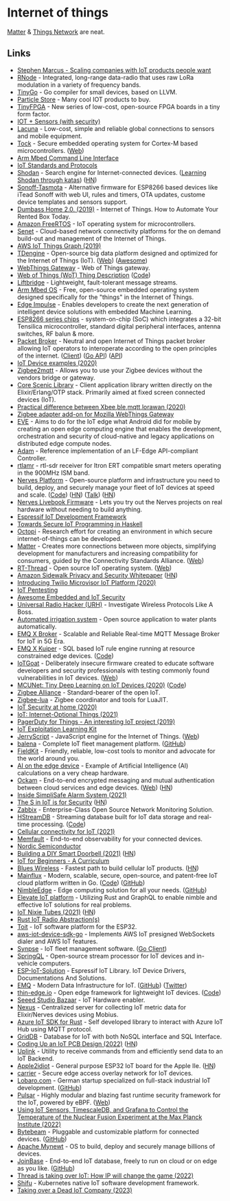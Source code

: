 # Internet of things

[Matter](https://github.com/project-chip/connectedhomeip) & [Things Network](https://www.thethingsnetwork.org/) are neat.

## Links

- [Stephen Marcus - Scaling companies with IoT products people want](https://www.youtube.com/watch?v=QokRyWPxE10&t=5s)
- [RNode](https://unsigned.io/projects/rnode/) - Integrated, long-range data-radio that uses raw LoRa modulation in a variety of frequency bands.
- [TinyGo](https://github.com/aykevl/tinygo) - Go compiler for small devices, based on LLVM.
- [Particle Store](https://store.particle.io/) - Many cool IOT products to buy.
- [TinyFPGA](https://tinyfpga.com/) - New series of low-cost, open-source FPGA boards in a tiny form factor.
- [IOT + Sensors (with security)](https://www.youtube.com/watch?v=MM2AxeACt9Q)
- [Lacuna](http://lacuna.space/) - Low-cost, simple and reliable global connections to sensors and mobile equipment.
- [Tock](https://github.com/tock/tock) - Secure embedded operating system for Cortex-M based microcontrollers. ([Web](https://www.tockos.org/))
- [Arm Mbed Command Line Interface](https://github.com/ARMmbed/mbed-cli)
- [IoT Standards and Protocols](https://www.postscapes.com/internet-of-things-protocols/)
- [Shodan](https://www.shodan.io/) - Search engine for Internet-connected devices. ([Learning Shodan through katas](https://github.com/ninoseki/shodan-dojo)) ([HN](https://news.ycombinator.com/item?id=28665256))
- [Sonoff-Tasmota](https://github.com/arendst/Sonoff-Tasmota) - Alternative firmware for ESP8266 based devices like iTead Sonoff with web UI, rules and timers, OTA updates, custome device templates and sensors support.
- [Dumbass Home 2.0. (2019)](https://vas3k.com/blog/dumbass_home/) - Internet of Things. How to Automate Your Rented Box Today.
- [Amazon FreeRTOS](https://github.com/aws/amazon-freertos) - IoT operating system for microcontrollers.
- [Senet](https://www.senetco.com/) - Cloud-based network connectivity platforms for the on demand build-out and management of the Internet of Things.
- [AWS IoT Things Graph (2019)](https://aws.amazon.com/blogs/aws/now-available-aws-iot-things-graph/)
- [TDengine](https://github.com/taosdata/TDengine) - Open-source big data platform designed and optimized for the Internet of Things (IoT). ([Web](https://tdengine.com/)) ([Awesome](https://github.com/taosdata/awesome-tdengine))
- [WebThings Gateway](https://github.com/mozilla-iot/gateway) - Web of Things gateway.
- [Web of Things (WoT) Thing Description](https://w3c.github.io/wot-thing-description/) ([Code](https://github.com/w3c/wot-thing-description))
- [Liftbridge](https://github.com/liftbridge-io/liftbridge) - Lightweight, fault-tolerant message streams.
- [Arm Mbed OS](https://www.mbed.com/en/platform/mbed-os/) - Free, open-source embedded operating system designed specifically for the "things" in the Internet of Things.
- [Edge Impulse](https://www.edgeimpulse.com/) - Enables developers to create the next generation of intelligent device solutions with embedded Machine Learning.
- [ESP8266 series chips](http://esp8266.net/) - system-on-chip (SoC) which integrates a 32-bit Tensilica microcontroller, standard digital peripheral interfaces, antenna switches, RF balun & more.
- [Packet Broker](https://www.packetbroker.org/) - Neutral and open Internet of Things packet broker allowing IoT operators to interoperate according to the open principles of the internet. ([Client](https://github.com/packetbroker/pb)) ([Go API](https://github.com/packetbroker/go-api)) ([API](https://github.com/packetbroker/api))
- [IoT Device examples (2020)](https://www.reddit.com/r/IOT/comments/encwbz/cool_iot_devices/)
- [Zigbee2mqtt](https://github.com/Koenkk/zigbee2mqtt) - Allows you to use your Zigbee devices without the vendors bridge or gateway.
- [Core Scenic Library](https://github.com/boydm/scenic) - Client application library written directly on the Elixir/Erlang/OTP stack. Primarily aimed at fixed screen connected devices (IoT).
- [Practical difference between Xbee,ble,mqtt,lorawan (2020)](https://www.reddit.com/r/IOT/comments/griwf0/practical_difference_between_xbeeblemqttlorawan/)
- [Zigbee adapter add-on for Mozilla WebThings Gateway](https://github.com/mozilla-iot/zigbee-adapter)
- [EVE](https://www.lfedge.org/projects/eve/) - Aims to do for the IoT edge what Android did for mobile by creating an open edge computing engine that enables the development, orchestration and security of cloud-native and legacy applications on distributed edge compute nodes.
- [Adam](https://github.com/lf-edge/adam) - Reference implementation of an LF-Edge API-compliant Controller.
- [rtlamr](https://github.com/bemasher/rtlamr) - rtl-sdr receiver for Itron ERT compatible smart meters operating in the 900MHz ISM band.
- [Nerves Platform](https://www.nerves-project.org/) - Open-source platform and infrastructure you need to build, deploy, and securely manage your fleet of IoT devices at speed and scale. ([Code](https://github.com/nerves-project/nerves)) ([HN](https://news.ycombinator.com/item?id=24184603)) ([Talk](https://github.com/mtrudel/talks/blob/main/2020-07-Toronto-Elixir-Night-Nerves.pdf)) ([HN](https://news.ycombinator.com/item?id=30213016))
- [Nerves Livebook Firmware](https://github.com/fhunleth/nerves_livebook) - Lets you try out the Nerves projects on real hardware without needing to build anything.
- [Espressif IoT Development Framework](https://github.com/espressif/esp-idf)
- [Towards Secure IoT Programming in Haskell](http://nachivpn.me/haski.pdf)
- [Octopi](https://octopi.chalmers.se/) - Research effort for creating an environment in which secure internet-of-things can be developed.
- [Matter](https://github.com/project-chip/connectedhomeip) - Creates more connections between more objects, simplifying development for manufacturers and increasing compatibility for consumers, guided by the Connectivity Standards Alliance. ([Web](https://www.connectedhomeip.com/))
- [RT-Thread](https://github.com/RT-Thread/rt-thread) - Open source IoT operating system. ([Web](https://www.rt-thread.io/))
- [Amazon Sidewalk Privacy and Security Whitepaper](https://m.media-amazon.com/images/G/01/sidewalk/privacy_security_whitepaper_final.pdf) ([HN](https://news.ycombinator.com/item?id=24565259))
- [Introducing Twilio Microvisor IoT Platform (2020)](https://www.twilio.com/blog/introducing-microvisor)
- [IoT Pentesting](https://www.iotpentest.com/)
- [Awesome Embedded and IoT Security](https://github.com/fkie-cad/awesome-embedded-and-iot-security)
- [Universal Radio Hacker (URH)](https://github.com/jopohl/urh) - Investigate Wireless Protocols Like A Boss.
- [Automated irrigation system](https://github.com/PatrickHallek/automated-irrigation-system) - Open source application to water plants automatically.
- [EMQ X Broker](https://www.emqx.io/) - Scalable and Reliable Real-time MQTT Message Broker for IoT in 5G Era.
- [EMQ X Kuiper](https://www.emqx.io/products/kuiper) - SQL based IoT rule engine running at resource constrained edge devices. ([Code](https://github.com/emqx/kuiper))
- [IoTGoat](https://github.com/OWASP/IoTGoat) - Deliberately insecure firmware created to educate software developers and security professionals with testing commonly found vulnerabilities in IoT devices. ([Web](https://owasp.org/www-project-internet-of-things/))
- [MCUNet: Tiny Deep Learning on IoT Devices (2020)](https://hanlab.mit.edu/projects/tinyml/mcunet/) ([Code](https://github.com/mit-han-lab/mcunet))
- [Zigbee Alliance](https://zigbeealliance.org/) - Standard-bearer of the open IoT.
- [Zigbee-lua](https://github.com/hwhw/zigbee-lua) - Zigbee coordinator and tools for LuaJIT.
- [IoT Security at home (2020)](https://security.christmas/2020/16)
- [IoT: Internet-Optional Things (2021)](https://seancoates.com/blogs/internet-optional-things)
- [PagerDuty for Things - An interesting IoT project (2019)](https://rounakdatta.github.io/posts/pagerduty-for-iot/)
- [IoT Exploitation Learning Kit](https://www.attify-store.com/products/iot-exploitation-learning-kit)
- [JerryScript](https://github.com/jerryscript-project/jerryscript) - JavaScript engine for the Internet of Things. ([Web](https://jerryscript.net/))
- [balena](https://www.balena.io/) - Complete IoT fleet management platform. ([GitHub](https://github.com/balenalabs))
- [FieldKit](https://www.fieldkit.org/) - Friendly, reliable, low-cost tools to monitor and advocate for the world around you.
- [AI on the edge device](https://github.com/jomjol/AI-on-the-edge-device) - Example of Artificial Intelligence (AI) calculations on a very cheap hardware.
- [Ockam](https://github.com/build-trust/ockam) - End-to-end encrypted messaging and mutual authentication between cloud services and edge devices. ([Web](https://www.ockam.io/)) ([HN](https://news.ycombinator.com/item?id=33038384))
- [Inside SimpliSafe Alarm System (2021)](https://medium.com/tenable-techblog/inside-simplisafe-alarm-system-291a8c3e4d89)
- [The S in IoT is for Security](https://puri.sm/posts/the-s-in-iot-is-for-security/) ([HN](https://news.ycombinator.com/item?id=26540007))
- [Zabbix](https://www.zabbix.com/) - Enterprise-Class Open Source Network Monitoring Solution.
- [HStreamDB](https://hstream.io/) - Streaming database built for IoT data storage and real-time processing. ([Code](https://github.com/hstreamdb/hstream/))
- [Cellular connectivity for IoT (2021)](https://blog.toit.io/cellular-connectivity-for-iot-78dfe2026720)
- [Memfault](https://memfault.com/) - End-to-end observability for your connected devices.
- [Nordic Semiconductor](https://www.nordicsemi.com/)
- [Building a DIY Smart Doorbell (2021)](https://buzzert.net/posts/2021-05-09-doorbell) ([HN](https://news.ycombinator.com/item?id=27669924))
- [IoT for Beginners - A Curriculum](https://github.com/microsoft/IoT-For-Beginners)
- [Blues Wireless](https://blues.io/) - Fastest path to build cellular IoT products. ([HN](https://news.ycombinator.com/item?id=28051005))
- [Mainflux](https://www.mainflux.com/) - Modern, scalable, secure, open-source, and patent-free IoT cloud platform written in Go. ([Code](https://github.com/mainflux/mainflux)) ([GitHub](https://github.com/mainflux))
- [NimbleEdge](https://www.nimbleedge.ai/) - Edge computing solution for all your needs. ([GitHub](https://github.com/NimbleEdge))
- [Elevate IoT platform](https://www.technocreatives.com/elevate-iot-som) - Utilizing Rust and GraphQL to enable nimble and effective IoT solutions for real problems.
- [IoT Nixie Tubes (2021)](https://bert.org/2021/11/16/iot-nixie-tubes/) ([HN](https://news.ycombinator.com/item?id=29244225))
- [Rust IoT Radio Abstraction(s)](https://github.com/rust-iot/radio-hal)
- [Toit](https://toit.io/) - IoT software platform for the ESP32.
- [aws-iot-device-sdk-go](https://github.com/seqsense/aws-iot-device-sdk-go) - Implements AWS IoT presigned WebSockets dialer and AWS IoT features.
- [Synpse](https://synpse.net/) - IoT fleet management software. ([Go Client](https://github.com/synpse-hq/synpse-go))
- [SpringQL](https://github.com/SpringQL/SpringQL) - Open-source stream processor for IoT devices and in-vehicle computers.
- [ESP-IoT-Solution](https://github.com/espressif/esp-iot-solution) - Espressif IoT Library. IoT Device Drivers, Documentations And Solutions.
- [EMQ](https://www.emqx.com/en) - Modern Data Infrastructure for IoT. ([GitHub](https://github.com/emqx)) ([Twitter](https://twitter.com/EMQTech))
- [thin-edge.io](https://thin-edge.io/) - Open edge framework for lightweight IoT devices. ([Code](https://github.com/thin-edge/thin-edge.io))
- [Seeed Studio Bazaar](https://www.seeedstudio.com/) - IoT Hardware enabler.
- [Nexus](https://github.com/mobius-home/nexus) - Centralized server for collecting IoT metric data for Elixir/Nerves devices using Mobius.
- [Azure IoT SDK for Rust](https://github.com/damienpontifex/azure-iot-sdk-rs) - Self developed library to interact with Azure IoT Hub using MQTT protocol.
- [GridDB](https://github.com/griddb/griddb) - Database for IoT with both NoSQL interface and SQL Interface.
- [Coding Up an IoT PCB Design (2022)](https://www.geocene.com/tech/hardware/2022/05/03/coding-up-an-iot-pcb-design) ([HN](https://news.ycombinator.com/item?id=31255179))
- [Uplink](https://github.com/bytebeamio/uplink) - Utility to receive commands from and efficiently send data to an IoT Backend.
- [Apple2idiot](https://github.com/equant/apple2idiot) - General purpose ESP32 IoT board for the Apple IIe. ([HN](https://news.ycombinator.com/item?id=31302297))
- [carrier](https://github.com/devguardio/carrier) - Secure edge access overlay network for IoT devices.
- [Lobaro.com](https://www.lobaro.com/) - German startup specialized on full-stack industrial IoT development. ([GitHub](https://github.com/lobaro))
- [Pulsar](https://github.com/Exein-io/pulsar) - Highly modular and blazing fast runtime security framework for the IoT, powered by eBPF. ([Web](https://pulsar.sh/))
- [Using IoT Sensors, TimescaleDB, and Grafana to Control the Temperature of the Nuclear Fusion Experiment at the Max Planck Institute (2022)](https://www.timescale.com/blog/using-iot-sensors-timescaledb-and-grafana-to-control-the-temperature-of-the-nuclear-fusion-experiment-in-the-max-planck-institute/)
- [Bytebeam](https://bytebeam.io/) - Pluggable and customizable platform for connected devices. ([GitHub](https://github.com/bytebeamio))
- [Apache Mynewt](https://github.com/apache/mynewt-core) - OS to build, deploy and securely manage billions of devices.
- [JoinBase](https://joinbase.io/) - End-to-end IoT database, freely to run on cloud or on edge as you like. ([GitHub](https://github.com/open-joinbase))
- [Thread is taking over IoT: How IP will change the game (2022)](https://blog.whn.se/posts/thread-is-taking-over-iot-how-ip-will-change-the-game)
- [Shifu](https://github.com/Edgenesis/shifu) - Kubernetes native IoT software development framework.
- [Taking over a Dead IoT Company (2023)](https://blog.kchung.co/taking-over-a-dead-iot-company/)
